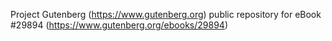 Project Gutenberg (https://www.gutenberg.org) public repository for eBook #29894 (https://www.gutenberg.org/ebooks/29894)
